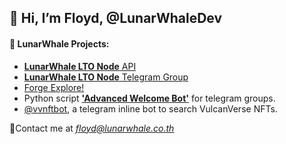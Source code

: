## 👋 Hi, I’m Floyd, @LunarWhaleDev

#### 👀 **LunarWhale Projects:**
- [**LunarWhale LTO Node** API](http://server.lunarwhale.co.th)
- [**LunarWhale LTO Node** Telegram Group](http://tg.lunarwhale.co.th)
- [Forge Explore!](https://forgeexplore.com)
- Python script [**'Advanced Welcome Bot'**](https://github.com/LunarWhaleDev/advanced_welcome_bot) for telegram groups.
- [@vvnftbot](https://github.com/LunarWhaleDev/vvnftbot), a telegram inline bot to search VulcanVerse NFTs.

📨Contact me at *floyd@lunarwhale.co.th*

<!---
LunarWhaleDev/LunarWhaleDev is a ✨ special ✨ repository because its `README.md` (this file) appears on your GitHub profile.
You can click the Preview link to take a look at your changes.
--->
